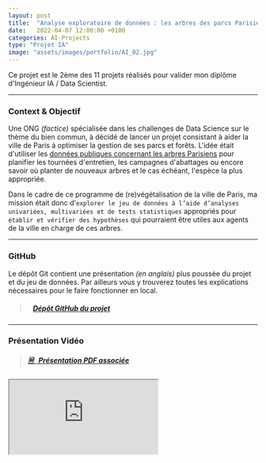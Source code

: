 ```yaml
---
layout: post
title:  "Analyse exploratoire de données : les arbres des parcs Parisiens"
date:   2022-04-07 12:00:00 +0100
categories: AI-Projects
type: "Projet IA"
image: "assets/images/portfolio/AI_02.jpg"
---
```


Ce projet est le 2ème des 11 projets réalisés pour valider mon diplôme d'Ingénieur IA / Data Scientist.

---
### Context & Objectif

Une ONG *(factice)* spécialisée dans les challenges de Data Science sur le thème du bien commun, à décidé de lancer un projet consistant à aider la ville de Paris à optimiser la gestion de ses parcs et forêts. L'idée était d'utiliser les [données publiques concernant les arbres Parisiens](https://opendata.paris.fr/explore/dataset/les-arbres/map/?dataChart=eyJxdWVyaWVzIjpbeyJjb25maWciOnsiZGF0YXNldCI6Imxlcy1hcmJyZXMiLCJvcHRpb25zIjp7fX0sImNoYXJ0cyI6W3siYWxpZ25Nb250aCI6dHJ1ZSwidHlwZSI6ImNvbHVtbiIsImZ1bmMiOiJBVkciLCJ5QXhpcyI6ImlkYmFzZSIsInNjaWVudGlmaWNEaXNwbGF5Ijp0cnVlLCJjb2xvciI6IiMwMDMzNjYifV0sInhBeGlzIjoidHlwZWVtcGxhY2VtZW50IiwibWF4cG9pbnRzIjo1MCwic29ydCI6IiJ9XSwidGltZXNjYWxlIjoiIiwiZGlzcGxheUxlZ2VuZCI6dHJ1ZSwiYWxpZ25Nb250aCI6dHJ1ZX0%3D&disjunctive.typeemplacement&disjunctive.arrondissement&disjunctive.libellefrancais&disjunctive.genre&disjunctive.espece&disjunctive.varieteoucultivar&disjunctive.stadedeveloppement&disjunctive.remarquable&location=13,48.86844,2.30945&basemap=jawg.streets) pour planifier les tournées d'entretien, les campagnes d'abattages ou encore savoir où planter de nouveaux arbres et le cas échéant, l'espèce la plus appropriée.

Dans le cadre de ce programme de (re)végétalisation de la ville de Paris, ma mission était donc d'`explorer le jeu de données à l’aide d’analyses univariées, multivariées et de tests statistiques` appropriés pour `établir et vérifier des hypothèses` qui pourraient être utiles aux agents de la ville en charge de ces arbres.

---
### GitHub
Le dépôt Git contient une présentation *(en anglais)* plus poussée du projet et du jeu de données. Par ailleurs vous y trouverez toutes les explications nécessaires pour le faire fonctionner en local.

> ##### <ico class="ti-github"></ico>&nbsp;&nbsp; <a href='https://github.com/Valkea/OC_AI_02' target='_blank'>Dépôt GitHub du projet</a>

---
### Présentation Vidéo

> ##### <a href='{{site.baseurl}}/assets/pdf/AI_P02.pdf' target='_blank'><ico><b>🗎 </b></ico>&nbsp;&nbsp;Présentation PDF associée</a>

<iframe class='youtube_video' src="https://www.youtube-nocookie.com/embed/aQeu3_AUbDk" title="YouTube video player" allow="accelerometer; autoplay; clipboard-write; encrypted-media; gyroscope; picture-in-picture" allowfullscreen></iframe>
